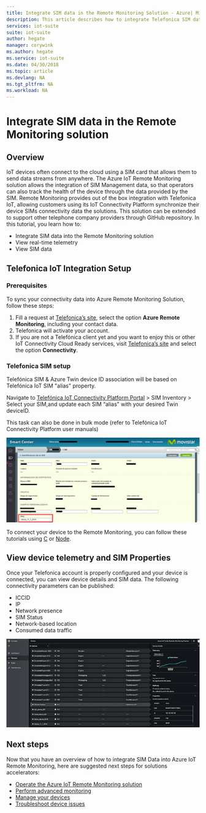 ```yaml
---
title: Integrate SIM data in the Remote Monitoring Solution - Azure| Microsoft Docs 
description: This article describes how to integrate Telefonica SIM data into the Remote Monitoring solution. 
services: iot-suite
suite: iot-suite
author: hegate
manager: corywink
ms.author: hegate
ms.service: iot-suite
ms.date: 04/30/2018
ms.topic: article
ms.devlang: NA
ms.tgt_pltfrm: NA
ms.workload: NA
---
```


# Integrate SIM data in the Remote Monitoring solution

## Overview
IoT devices often connect to the cloud using a SIM card that allows them to send data streams from anywhere. The Azure IoT Remote Monitoring solution allows the integration of SIM Management data, so that operators can also track the health of the device through the data provided by the SIM. 
Remote Monitoring provides out of the box integration with Telefonica IoT, allowing customers using its IoT Connectivity Platform synchronize their device SIMs connectivity data the solutions. This solution can be extended to support other telephone company providers through GitHub repository.
In this tutorial, you learn how to:
* Integrate SIM data into the Remote Monitoring solution
* View real-time telemetry
* View SIM data 

## Telefonica IoT Integration Setup

### Prerequisites
To sync your connectivity data into Azure Remote Monitoring Solution, follow these steps:

1.	Fill a request at [Telefonica’s site](https://iot.telefonica.com/contact), select the option **Azure Remote Monitoring**, including your contact data.
2.	Telefonica will activate your account. 
3.	If you are not a Telefónica client yet and you want to enjoy this or other IoT Connectivity Cloud Ready services, visit [Telefonica’s site](https://iot.telefonica.com/contact) and select the option **Connectivity**.

### Telefonica SIM setup
Telefónica SIM & Azure Twin device ID association will be based on Telefónica IoT SIM "alias" property. 

Navigate to [Telefónica IoT Connectivity Platform Portal](https://m2m-movistar-es.telefonica.com/) > SIM Inventory > Select your SIM,and update each SIM “alias” with your desired Twin deviceID. 

This task can also be done in bulk mode (refer to Telefónica IoT Connectivity Platform user manuals)

![Telefonica Update](media/iot-suite-remote-monitoring-telefonica/telefonica_site.png)

To connect your device to the Remote Monitoring, you can follow these tutorials using [C](iot-suite-connecting-devices-linux.md) or [Node](iot-suite-connecting-devices-node.md). 

## View device telemetry and SIM Properties
Once your Telefonica account is properly configured and your device is connected, you can view device details and SIM data.
The following connectivity parameters can be published:
* ICCID
* IP
* Network presence
* SIM Status
* Network-based location
* Consumed data traffic

![Dashboard](media/iot-suite-remote-monitoring-telefonica/dashboard.png)
 
## Next steps

Now that you have an overview of how to integrate SIM Data into Azure IoT Remote Monitoring, here are suggested next steps for solutions accelerators:

* [Operate the Azure IoT Remote Monitoring solution](iot-suite-remote-monitoring-explore.md)
* [Perform advanced monitoring](iot-suite-remote-monitoring-monitor.md)
* [Manage your devices](iot-suite-remote-monitoring-manage.md)
* [Troubleshoot device issues](iot-suite-remote-monitoring-maintain.md)

